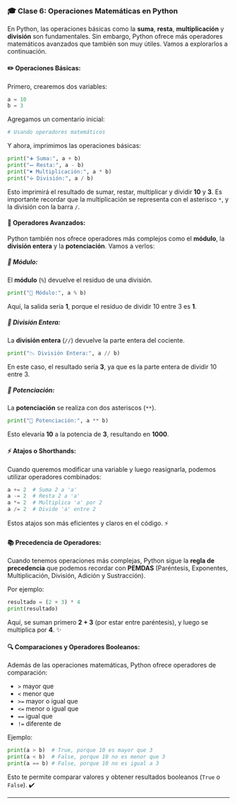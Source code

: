 ### 🎓 Clase 6: Operaciones Matemáticas en Python

En Python, las operaciones básicas como la **suma**, **resta**, **multiplicación** y **división** son fundamentales. Sin embargo, Python ofrece más operadores matemáticos avanzados que también son muy útiles. Vamos a explorarlos a continuación.

#### ✏️ Operaciones Básicas:
Primero, crearemos dos variables:
```python
a = 10
b = 3
```
Agregamos un comentario inicial:
```python
# Usando operadores matemáticos
```
Y ahora, imprimimos las operaciones básicas:
```python
print("➕ Suma:", a + b)
print("➖ Resta:", a - b)
print("✖️ Multiplicación:", a * b)
print("➗ División:", a / b)
```
Esto imprimirá el resultado de sumar, restar, multiplicar y dividir **10** y **3**. Es importante recordar que la multiplicación se representa con el asterisco `*`, y la división con la barra `/`.

#### 🔢 Operadores Avanzados:
Python también nos ofrece operadores más complejos como el **módulo**, la **división entera** y la **potenciación**. Vamos a verlos:

##### 🔄 Módulo:
El **módulo** (`%`) devuelve el residuo de una división.
```python
print("🔄 Módulo:", a % b)
```
Aquí, la salida sería **1**, porque el residuo de dividir 10 entre 3 es **1**.

##### 🔢 División Entera:
La **división entera** (`//`) devuelve la parte entera del cociente.
```python
print("📉 División Entera:", a // b)
```
En este caso, el resultado sería **3**, ya que es la parte entera de dividir 10 entre 3.

##### 💪 Potenciación:
La **potenciación** se realiza con dos asteriscos (`**`).
```python
print("💪 Potenciación:", a ** b)
```
Esto elevaría **10** a la potencia de **3**, resultando en **1000**.

#### ⚡ Atajos o Shorthands:
Cuando queremos modificar una variable y luego reasignarla, podemos utilizar operadores combinados:
```python
a += 2  # Suma 2 a 'a'
a -= 2  # Resta 2 a 'a'
a *= 2  # Multiplica 'a' por 2
a /= 2  # Divide 'a' entre 2
```
Estos atajos son más eficientes y claros en el código. ⚡

#### 📚 Precedencia de Operadores:
Cuando tenemos operaciones más complejas, Python sigue la **regla de precedencia** que podemos recordar con **PEMDAS** (Paréntesis, Exponentes, Multiplicación, División, Adición y Sustracción).

Por ejemplo:
```python
resultado = (2 + 3) * 4
print(resultado)
```
Aquí, se suman primero **2 + 3** (por estar entre paréntesis), y luego se multiplica por **4**. ✨

#### 🔍 Comparaciones y Operadores Booleanos:
Además de las operaciones matemáticas, Python ofrece operadores de comparación:
- `>` mayor que
- `<` menor que
- `>=` mayor o igual que
- `<=` menor o igual que
- `==` igual que
- `!=` diferente de

Ejemplo:
```python
print(a > b)  # True, porque 10 es mayor que 3
print(a < b)  # False, porque 10 no es menor que 3
print(a == b) # False, porque 10 no es igual a 3
```

Esto te permite comparar valores y obtener resultados booleanos (`True` o `False`). ✔️

---
